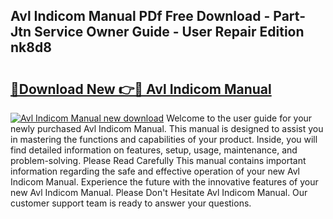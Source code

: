 ## Avl Indicom Manual PDf Free Download - Part-Jtn Service Owner Guide - User Repair Edition nk8d8

# <h2><a href="http://bc45251.oget.top/?id=Avl+Indicom+Manual">🔗Download New 👉🔴 Avl Indicom Manual</a></h2>

[![Avl Indicom Manual new download](https://i.imgur.com/5g1atiW.png)](http://bc45251.oget.top/?id=Avl+Indicom+Manual)
Welcome to the user guide for your newly purchased Avl Indicom Manual. This manual is designed to assist you in mastering the functions and capabilities of your product. Inside, you will find detailed information on features, setup, usage, maintenance, and problem-solving. Please Read Carefully This manual contains important information regarding the safe and effective operation of your new Avl Indicom Manual. Experience the future with the innovative features of your new Avl Indicom Manual. Please Don't Hesitate Avl Indicom Manual. Our customer support team is ready to answer your questions.
